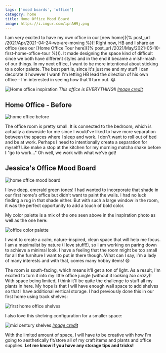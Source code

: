 ```yaml
---
tags: ['mood boards', 'office']
category: home
title: Home Office Mood Board
image: https://i.imgur.com/ipnAH9j.png
---
```

I am very excited to have my own office in our [new home]({% post_url /2021/Apr/2021-04-24-we-are-moving %})! Right now, HB and I share an office (see our [Home Office Tour here]({% post_url /2021/May/2021-05-10-first-home-office-tour %})). It made designing the space kind of difficult since we both have different styles and in the end it became a mish-mash of our things. In my next office, I want to be more intentional about sticking to a color palette. The best part is, since it's just me and my stuff I can decorate it however I want! I'm letting HB lead the direction of his own office - I'm interested in seeing how that'll turn out. :joy:

![Home office inspiration](https://i.imgur.com/8ymkIm3.jpg)
*This office is EVERYTHING!! [Image credit](https://www.jessicabrigham.com/eclectic-home-tour-summer-2017/)*

## Home Office - Before

![home office before](https://lh3.googleusercontent.com/pw/ACtC-3dfjQIqRg3mZjC0fj2q_K-YX4UBi48XrJ3pIsjArsKUU_o4t4cuXSVbVvx9RmZyGJ-A_jScHFka1t6vh1xCc0AlgVh8np6Oxhp7o4qQNiHUDtw0FokAi3Y1R_GMjit2S6NN6BI8a3AiCy7oumtZ4nkWCg=w1024-h683-no?authuser=0)

The office room is pretty small. It is connected to the bedroom, which is actually a downside for me since I would've liked to have more separation between the spaces where I sleep and work. I don't want to roll out of bed and be at work. Perhaps I need to intentionally create a separation for myself! Like make a stop at the kitchen for my morning matcha shake before I "go to work..." Oh well, we work with what we've got!

## Jessica's Office Mood Board

![home office mood board](https://i.imgur.com/ipnAH9j.png)

I love deep, emerald green tones! I had wanted to incorporate that shade in our first home's office but didn't want to paint the walls. I had no luck finding a rug in that shade either. But with such a large window in the room, it was the perfect opportunity to add a touch of bold color.

My color palette is a mix of the one seen above in the inspiration photo as well as the one here:

![office color palette](https://i.imgur.com/0Qnty93.jpg)

I want to create a calm, nature-inspired, clean space that will help me focus. I am a maximalist by nature (I love stuff!!), so I am working on paring down to achieve a minimal look. I have a feeling that the room might be too small for all the furniture I want to put in there though. What can I say, I'm a lady of many interests and with that, comes many hobby items! :laughing:

The room is south-facing, which means it'll get a ton of light. As a result, I'm excited to turn it into my little office jungle (without it looking *too crazy*)! With space being limited, I think it'll be quite the challenge to stuff all my plants in here. My hope is that I will have enough wall space to add shelves so that I have additional vertical storage. I had previously done this in our first home using track shelves:

![first home office shelves](https://lh3.googleusercontent.com/pw/ACtC-3dUYiF1LGyF0CHEUUG9EGxSzTaS_AqNO1K8SW9W2-kBAE6di2tfiI9pfXrZxXj5vRigPj5cVmgVl-a0AIawGHXz3mjuJdryBAeoTQbmBGlHmQB3VnbvlWyJEMA1L2I7SfvK65fHFrruIL2q_4Go1XikiA=w1000-h667-no?authuser=0)

I also love this shelving configuration for a smaller space:

![mid century shelves](https://i.imgur.com/r1FBMJ6.jpg)
*[Image credit](https://www.jessicabrigham.com/eclectic-home-tour-summer-2017/)*

With the limited amount of space, I will have to be creative with how I'm going to aesthetically fit/store all of my craft items and plants and office supplies. **Let me know if you have any storage tips and tricks!**

<div class="text-center">
    <a data-pin-do="embedBoard" data-pin-board-width="900" data-pin-scale-height="500" data-pin-scale-width="80" href="https://www.pinterest.com/heyletsplaywithdirt/home-office/"></a>
</div>